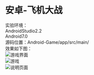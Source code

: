# 安卓-飞机大战
实验环境：  
AndroidStudio2.2  
Android7.0  
源码位置：Android-Game/app/src/main/  
效果如下图：  
![游戏界面](https://github.com/lwp-6/Android-Game/blob/master/img/img1.png)  
![游戏](https://github.com/lwp-6/Android-Game/blob/master/img/img2.jpg)  
![说明页面](https://github.com/lwp-6/Android-Game/blob/master/img/img3.png)
